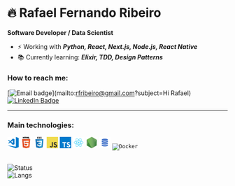 # 🔥 Rafael Fernando Ribeiro

**Software Developer / Data Scientist**

- ⚡ Working with **_Python, React, Next.js, Node.js, React Native_**
- 📚 Currently learning: **_Elixir, TDD, Design Patterns_**

### How to reach me:

[![Email badge](https://img.shields.io/badge/email-red?style=for-the-badge&logo=gmail&logoColor=white)](mailto:rfribeiro@gmail.com?subject=Hi Rafael)
[![LinkedIn Badge](https://img.shields.io/badge/linkedin-blue?logo=linkedin&style=for-the-badge&logoColor=white)](https://linkedin.com/in/rafael-ribeiro-9a248211)

---

### Main technologies:
<p align="left">
<code><img title="Visual Studio Code" width="26px" src="https://raw.githubusercontent.com/github/explore/80688e429a7d4ef2fca1e82350fe8e3517d3494d/topics/visual-studio-code/visual-studio-code.png" /></code>
<code><img title="HTML5" width="26px" src="https://raw.githubusercontent.com/github/explore/80688e429a7d4ef2fca1e82350fe8e3517d3494d/topics/html/html.png" /></code>
<code><img title="CSS3" width="26px" src="https://raw.githubusercontent.com/github/explore/80688e429a7d4ef2fca1e82350fe8e3517d3494d/topics/css/css.png" /></code>
<code><img title="JavaScript" width="26px" src="https://raw.githubusercontent.com/github/explore/80688e429a7d4ef2fca1e82350fe8e3517d3494d/topics/javascript/javascript.png" /></code>
<code><img title="TypeScript" width="26px" src="https://raw.githubusercontent.com/github/explore/80688e429a7d4ef2fca1e82350fe8e3517d3494d/topics/typescript/typescript.png" /></code>
<code><img title="React" width="26px" src="https://raw.githubusercontent.com/github/explore/80688e429a7d4ef2fca1e82350fe8e3517d3494d/topics/react/react.png" /></code>
<code><img title="JavaScript" width="26px" src="https://raw.githubusercontent.com/github/explore/80688e429a7d4ef2fca1e82350fe8e3517d3494d/topics/nodejs/nodejs.png"></code>
<code><img title="SQL" width="26px" src="https://raw.githubusercontent.com/github/explore/80688e429a7d4ef2fca1e82350fe8e3517d3494d/topics/sql/sql.png" /></code>
<code><img title="Docker" width="26px" src="https://user-images.githubusercontent.com/38081852/87548752-565a5f00-c683-11ea-98bc-466626e09af8.png" /></code>
</p>

<br>

<img src="https://github-readme-stats.vercel.app/api?username=rfribeiro&show_icons=tru&theme=dracula" alt="Status" />

<br>

<img src="https://github-readme-stats.vercel.app/api/top-langs/?username=rfribeiro&layout=compact&show_icons=true&theme=dracula" alt="Langs" />
